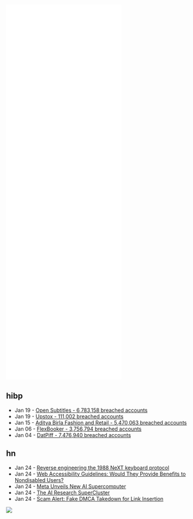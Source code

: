 ![Metrics](https://raw.githubusercontent.com/phixion/phixion/master/metrics.svg)

## hibp

<!--
for https://github.com/phixion/phixion/blob/main/.github/workflows/feeds.yml
-->
<!--START_SECTION:haveibeenpwnd-->
- Jan 19 - [Open Subtitles - 6,783,158 breached accounts](https://haveibeenpwned.com/PwnedWebsites#OpenSubtitles)
- Jan 19 - [Upstox - 111,002 breached accounts](https://haveibeenpwned.com/PwnedWebsites#Upstox)
- Jan 15 - [Aditya Birla Fashion and Retail - 5,470,063 breached accounts](https://haveibeenpwned.com/PwnedWebsites#ABFRL)
- Jan 06 - [FlexBooker - 3,756,794 breached accounts](https://haveibeenpwned.com/PwnedWebsites#FlexBooker)
- Jan 04 - [DatPiff - 7,476,940 breached accounts](https://haveibeenpwned.com/PwnedWebsites#DatPiff)
<!--END_SECTION:haveibeenpwnd-->

## hn

<!--
for https://github.com/phixion/phixion/blob/main/.github/workflows/feeds.yml
-->
<!--START_SECTION:hn-->
- Jan 24 - [Reverse engineering the 1988 NeXT keyboard protocol](https://journal.spencerwnelson.com/entries/nextkb.html)
- Jan 24 - [Web Accessibility Guidelines: Would They Provide Benefits to Nondisabled Users?](https://journals.sagepub.com/doi/full/10.1177/0018720816640962)
- Jan 24 - [Meta Unveils New AI Supercomputer](https://www.wsj.com/articles/meta-unveils-new-ai-supercomputer-11643043601)
- Jan 24 - [The AI Research SuperCluster](https://ai.facebook.com/blog/ai-rsc/)
- Jan 24 - [Scam Alert: Fake DMCA Takedown for Link Insertion](https://blog.fosketts.net/2022/01/24/scam-alert-fake-dmca-takedown-for-link-insertion/)
<!--END_SECTION:hn-->

<!--
for https://yhype.me
-->
![](https://hit.yhype.me/github/profile?user_id=13013670)
